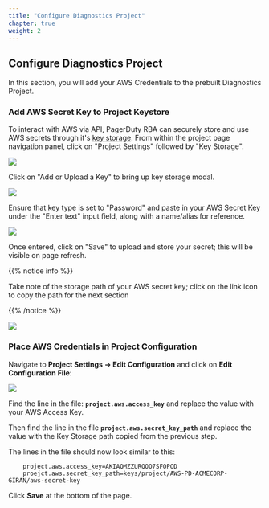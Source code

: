 ```yaml
---
title: "Configure Diagnostics Project"
chapter: true
weight: 2
---
```


## Configure Diagnostics Project

In this section, you will add your AWS Credentials to the prebuilt Diagnostics Project.

### Add AWS Secret Key to Project Keystore

To interact with AWS via API, PagerDuty RBA can securely store and use AWS secrets through it's [key storage](https://docs.rundeck.com/docs/manual/key-storage/key-storage.html).
From within the project page navigation panel, click on "Project Settings" followed by "Key Storage".

![](/images/pd_rba_project_setup_2.png)

Click on "Add or Upload a Key" to bring up key storage modal.

![](/images/pd_rba_project_setup_3.png)

Ensure that key type is set to "Password" and paste in your AWS Secret Key under the "Enter text" input field, along with a name/alias for reference.

![](/images/pd_rba_project_setup_4.png)

Once entered, click on "Save" to upload and store your secret; this will be visible on page refresh.

{{% notice info %}}

<p style='text-align: left;'>
Take note of the storage path of your AWS secret key; click on the link icon to copy the path for the next section
</p>
{{% /notice %}}

![](/images/pd_rba_project_setup_5.png)

### Place AWS Credentials in Project Configuration

Navigate to **Project Settings -> Edit Configuration** and click on **Edit Configuration File**:

![](/images/edit-project-config.png)

Find the line in the file: **`project.aws.access_key`** and replace the value with your AWS Access Key.

Then find the line in the file **`project.aws.secret_key_path`** and replace the value with the Key Storage path copied from the previous step.

The lines in the file should now look similar to this:
```
    project.aws.access_key=AKIAQMZZURQOO7SFOPOD
    proejct.aws.secret_key_path=keys/project/AWS-PD-ACMECORP-GIRAN/aws-secret-key
```

Click **Save** at the bottom of the page.